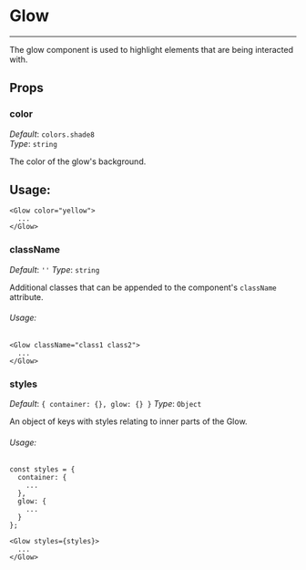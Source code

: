 # Glow
---
The glow component is used to highlight elements that are being interacted with.

## Props

### color

_Default_: `colors.shade8`<br>
_Type_: `string`<br>

The color of the glow's background.

## Usage:

```markup
<Glow color="yellow">
  ...
</Glow>
```

### className

_Default_: `''`
_Type_: `string`

Additional classes that can be appended to the component's `className` attribute.

###### Usage:
```
<Glow className="class1 class2">
  ...
</Glow>
```

### styles

_Default_: `{ container: {}, glow: {} }`
_Type_: `Object`

An object of keys with styles relating to inner parts of the Glow.

###### Usage:
```
const styles = {
  container: {
    ...
  },
  glow: {
    ...
  }
};

<Glow styles={styles}>
  ...
</Glow>
```
